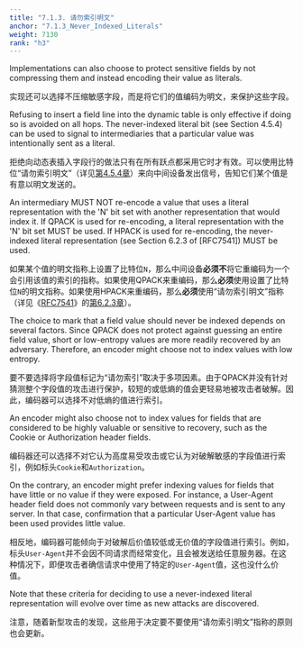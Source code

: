 ```yaml
---
title: "7.1.3. 请勿索引明文"
anchor: "7.1.3_Never_Indexed_Literals"
weight: 7130
rank: "h3"
---
```


Implementations can also choose to protect sensitive fields by not compressing them and instead encoding their value as literals.

实现还可以选择不压缩敏感字段，而是将它们的值编码为明文，来保护这些字段。

Refusing to insert a field line into the dynamic table is only effective if doing so is avoided on all hops. The never-indexed literal bit (see Section 4.5.4) can be used to signal to intermediaries that a particular value was intentionally sent as a literal.

拒绝向动态表插入字段行的做法只有在所有跃点都采用它时才有效。可以使用比特位“请勿索引明文”（详见[第4.5.4章]()）来向中间设备发出信号，告知它们某个值是有意以明文发送的。

An intermediary MUST NOT re-encode a value that uses a literal representation with the 'N' bit set with another representation that would index it. If QPACK is used for re-encoding, a literal representation with the 'N' bit set MUST be used. If HPACK is used for re-encoding, the never-indexed literal representation (see Section 6.2.3 of [RFC7541]) MUST be used.

如果某个值的明文指称上设置了比特位`N`，那么中间设备**必须不**将它重编码为一个会引用该值的索引的指称。如果使用QPACK来重编码，那么**必须**使用设置了比特位`N`的明文指称。如果使用HPACK来重编码，那么**必须**使用“请勿索引明文”指称（详见《[RFC7541]()》的[第6.2.3章]()）。

The choice to mark that a field value should never be indexed depends on several factors. Since QPACK does not protect against guessing an entire field value, short or low-entropy values are more readily recovered by an adversary. Therefore, an encoder might choose not to index values with low entropy.

要不要选择将字段值标记为“请勿索引”取决于多项因素。由于QPACK并没有针对猜测整个字段值的攻击进行保护，较短的或低熵的值会更轻易地被攻击者破解。因此，编码器可以选择不对低熵的值进行索引。

An encoder might also choose not to index values for fields that are considered to be highly valuable or sensitive to recovery, such as the Cookie or Authorization header fields.

编码器还可以选择不对它认为高度易受攻击或它认为对破解敏感的字段值进行索引，例如标头`Cookie`和`Authorization`。

On the contrary, an encoder might prefer indexing values for fields that have little or no value if they were exposed. For instance, a User-Agent header field does not commonly vary between requests and is sent to any server. In that case, confirmation that a particular User-Agent value has been used provides little value.

相反地，编码器可能倾向于对破解后价值较低或无价值的字段值进行索引。例如，标头`User-Agent`并不会因不同请求而经常变化，且会被发送给任意服务器。在这种情况下，即便攻击者确信请求中使用了特定的`User-Agent`值，这也没什么价值。

Note that these criteria for deciding to use a never-indexed literal representation will evolve over time as new attacks are discovered.

注意，随着新型攻击的发现，这些用于决定要不要使用“请勿索引明文”指称的原则也会更新。
